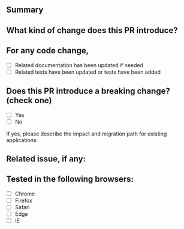 <!--
  PULL REQUEST TEMPLATE
  ---
  Please use English language
  Please don't delete this template
  ---
  Update "[ ]" to "[x]" to check a box in any list below.
  ---
  To avoid wasting your time, it's best to open a **feature request issue** first and wait for approval before working on it.
-->

## **Summary**

<!--
 THIS IS REQUIRED! Please describe what the change does and why it should be merged.
-->

<!--
  If changing the UI in any way, please provide the a **before/after** screenshot:
-->

## **What kind of change does this PR introduce?**

<!--
  Copy/paste one of the following options:
-->

<!--
  Bugfix
  Feature
  Code style update
  Refactor
  Docs
  Build-related changes
  Repo settings
  Other
-->

<!--
  If you chose Other, please describe.
-->

## **For any code change,**

- [ ] Related documentation has been updated if needed
- [ ] Related tests have been updated or tests have been added

## **Does this PR introduce a breaking change?** (check one)

- [ ] Yes
- [ ] No

If yes, please describe the impact and migration path for existing applications:

## **Related issue, if any:**

<!-- Paste issue's link or number hashtag here. -->

## **Tested in the following browsers:**

- [ ] Chrome
- [ ] Firefox
- [ ] Safari
- [ ] Edge
- [ ] IE
